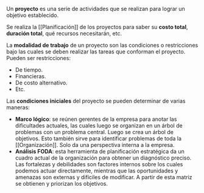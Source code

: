 Un **proyecto** es una serie de actividades que se realizan para lograr un objetivo establecido.

Se realiza la [[Planificación]] de los proyectos para saber su **costo total**, **duración total**, qué recursos necesitarán, etc.

La **modalidad de trabajo** de un proyecto son las condiciones o restricciones bajo las cuales se deben realizar las tareas que conforman el proyecto. Pueden ser restricciones:

- De tiempo.
- Financieras.
- De costo alternativo.
- Etc.

Las **condiciones iniciales** del proyecto se pueden determinar de varias maneras:

- **Marco lógico**: se reúnen gerentes de la empresa para anotar las dificultades actuales, las cuales luego se organizan en un árbol de problemas con un problema central. Luego se crea un árbol de objetivos. Esto también sirve para identificar problemas de toda la [[Organización]]. Solo da una perspectiva interna a la empresa.
- **Análisis FODA**: esta herramienta de planificación estratégica da un cuadro actual de la organización para obtener un diagnóstico preciso. Las fortalezas y debilidades son factores internos sobre los cuales podemos actuar directamente, mientras que las oportunidades y amenazas son externas y difíciles de modificar. A partir de esta matriz se obtienen y priorizan los objetivos.
